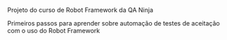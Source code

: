 Projeto do curso de Robot Framework da QA Ninja

Primeiros passos para aprender sobre automação de testes de aceitação com o uso do  Robot Framework
